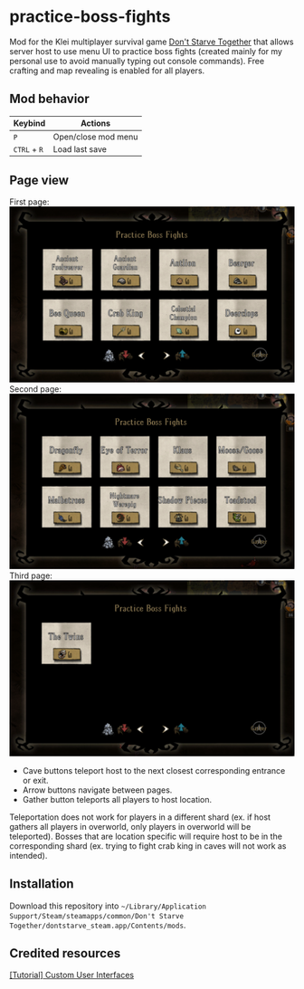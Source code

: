 # practice-boss-fights
Mod for the Klei multiplayer survival game [Don't Starve Together](https://www.klei.com/games/dont-starve-together) that allows server host to use menu UI to practice boss fights (created mainly for my personal use to avoid manually typing out console commands). Free crafting and map revealing is enabled for all players.

## Mod behavior
| Keybind | Actions |
| --- | --- |
| `P` | Open/close mod menu |
| `CTRL` + `R` | Load last save |

## Page view
First page:
![](https://github.com/jennifershan/practice-boss-fights/blob/main/Screenshot%202023-06-10%20at%205.15.08%20AM.png)
Second page:
![](https://github.com/jennifershan/practice-boss-fights/blob/main/Screenshot%202023-06-10%20at%205.14.59%20AM.png)
Third page:
![](https://github.com/jennifershan/practice-boss-fights/blob/main/Screenshot%202023-06-10%20at%205.15.15%20AM.png)

- Cave buttons teleport host to the next closest corresponding entrance or exit.
- Arrow buttons navigate between pages.
- Gather button teleports all players to host location.<br>

Teleportation does not work for players in a different shard (ex. if host gathers all players in overworld, only players in overworld will be teleported). Bosses that are location specific will require host to be in the corresponding shard (ex. trying to fight crab king in caves will not work as intended).

## Installation
Download this repository into `~/Library/Application Support/Steam/steamapps/common/Don't Starve Together/dontstarve_steam.app/Contents/mods`.

## Credited resources
[[Tutorial] Custom User Interfaces](https://forums.kleientertainment.com/forums/topic/118009-tutorial-custom-user-interfaces/)